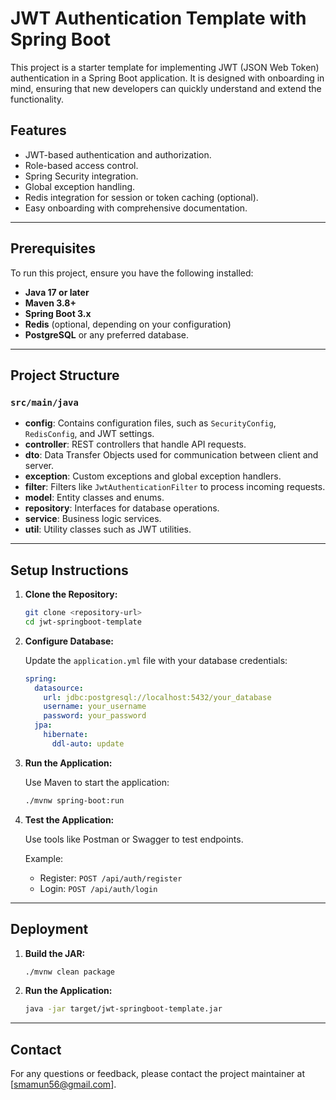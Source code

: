 # JWT Authentication Template with Spring Boot

This project is a starter template for implementing JWT (JSON Web Token) authentication in a Spring Boot application. It is designed with onboarding in mind, ensuring that new developers can quickly understand and extend the functionality.

## Features

- JWT-based authentication and authorization.
- Role-based access control.
- Spring Security integration.
- Global exception handling.
- Redis integration for session or token caching (optional).
- Easy onboarding with comprehensive documentation.

---

## Prerequisites

To run this project, ensure you have the following installed:

- **Java 17 or later**
- **Maven 3.8+**
- **Spring Boot 3.x**
- **Redis** (optional, depending on your configuration)
- **PostgreSQL** or any preferred database.

---

## Project Structure

### `src/main/java`

- **config**: Contains configuration files, such as `SecurityConfig`, `RedisConfig`, and JWT settings.
- **controller**: REST controllers that handle API requests.
- **dto**: Data Transfer Objects used for communication between client and server.
- **exception**: Custom exceptions and global exception handlers.
- **filter**: Filters like `JwtAuthenticationFilter` to process incoming requests.
- **model**: Entity classes and enums.
- **repository**: Interfaces for database operations.
- **service**: Business logic services.
- **util**: Utility classes such as JWT utilities.

---

## Setup Instructions

1. **Clone the Repository:**

    ```bash
    git clone <repository-url>
    cd jwt-springboot-template
    ```

2. **Configure Database:**

    Update the `application.yml` file with your database credentials:

    ```yaml
    spring:
      datasource:
        url: jdbc:postgresql://localhost:5432/your_database
        username: your_username
        password: your_password
      jpa:
        hibernate:
          ddl-auto: update
    ```

3. **Run the Application:**

    Use Maven to start the application:

    ```bash
    ./mvnw spring-boot:run
    ```

4. **Test the Application:**

    Use tools like Postman or Swagger to test endpoints.

    Example:
    - Register: `POST /api/auth/register`
    - Login: `POST /api/auth/login`

---

## Deployment

1. **Build the JAR:**

    ```bash
    ./mvnw clean package
    ```

2. **Run the Application:**

    ```bash
    java -jar target/jwt-springboot-template.jar
    ```

---

## Contact

For any questions or feedback, please contact the project maintainer at [smamun56@gmail.com].

